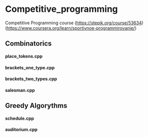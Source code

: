 # Competitive_programming
Competitive Programming course
(https://stepik.org/course/53634)
(https://www.coursera.org/learn/sportivnoe-programmirovanie/)

## Combinatorics

#### place_tokens.cpp
#### brackets_one_type.cpp
#### brackets_two_types.cpp
#### salesman.cpp

## Greedy Algorythms

#### schedule.cpp
#### auditorium.cpp